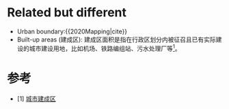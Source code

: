 # Related but different

- Urban boundary:{{2020Mapping|cite}}
- Built-up areas (建成区): 建成区面积是指在行政区划分内被征召且已有实际建设的城市建设用地，比如机场、铁路编组站、污水处理厂等[<sup>1</sup>](#refer-anchor-1)。

# 参考

<div id="refer-anchor-1"></div>

- [1] [城市建成区](https://www.sohu.com/a/243710146_355756)